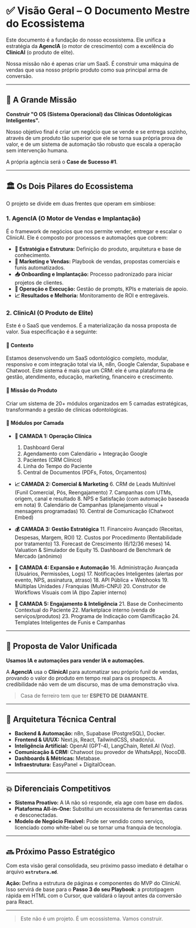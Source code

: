 # ✅ Visão Geral – O Documento Mestre do Ecossistema

Este documento é a fundação do nosso ecossistema. Ele unifica a estratégia da **AgencIA** (o motor de crescimento) com a excelência do **ClinicAI** (o produto de elite).

Nossa missão não é apenas criar um SaaS. É construir uma máquina de vendas que usa nosso próprio produto como sua principal arma de conversão.

---

## 🎯 A Grande Missão

**Construir "O OS (Sistema Operacional) das Clínicas Odontológicas Inteligentes".**

Nosso objetivo final é criar um negócio que se vende e se entrega sozinho, através de um produto tão superior que ele se torna sua própria prova de valor, e de um sistema de automação tão robusto que escala a operação sem intervenção humana.

A própria agência será o **Case de Sucesso #1**.

---

## 🏛️ Os Dois Pilares do Ecossistema

O projeto se divide em duas frentes que operam em simbiose:

### 1. **AgencIA (O Motor de Vendas e Implantação)**
É o framework de negócios que nos permite vender, entregar e escalar o ClinicAI. Ele é composto por processos e automações que cobrem:
- **🧠 Estratégia e Estrutura:** Definição do produto, arquitetura e base de conhecimento.
- **🧲 Marketing e Vendas:** Playbook de vendas, propostas comerciais e funis automatizados.
- **📥 Onboarding e Implantação:** Processo padronizado para iniciar projetos de clientes.
- **🔁 Operação e Execução:** Gestão de prompts, KPIs e materiais de apoio.
- **📈 Resultados e Melhoria:** Monitoramento de ROI e entregáveis.

### 2. **ClinicAI (O Produto de Elite)**
Este é o SaaS que vendemos. É a materialização da nossa proposta de valor. Sua especificação é a seguinte:

#### **📌 Contexto**
Estamos desenvolvendo um SaaS odontológico completo, modular, responsivo e com integração total via IA, n8n, Google Calendar, Supabase e Chatwoot. Este sistema é mais que um CRM: ele é uma plataforma de gestão, atendimento, educação, marketing, financeiro e crescimento.

#### **🎯 Missão do Produto**
Criar um sistema de 20+ módulos organizados em 5 camadas estratégicas, transformando a gestão de clínicas odontológicas.

#### **🧩 Módulos por Camada**

*   **🧪 CAMADA 1: Operação Clínica**
    1.  Dashboard Geral
    2.  Agendamento com Calendário + Integração Google
    3.  Pacientes (CRM Clínico)
    4.  Linha do Tempo do Paciente
    5.  Central de Documentos (PDFs, Fotos, Orçamentos)

*   **📈 CAMADA 2: Comercial & Marketing**
    6.  CRM de Leads Multinível (Funil Comercial, Pós, Reengajamento)
    7.  Campanhas com UTMs, origem, canal e resultado
    8.  NPS e Satisfação (com automação baseada em nota)
    9.  Calendário de Campanhas (planejamento visual + mensagens programadas)
    10. Central de Comunicação (Chatwoot Embed)

*   **💰 CAMADA 3: Gestão Estratégica**
    11. Financeiro Avançado (Receitas, Despesas, Margem, ROI)
    12. Custos por Procedimento (Rentabilidade por tratamento)
    13. Forecast de Crescimento (6/12/36 meses)
    14. Valuation & Simulador de Equity
    15. Dashboard de Benchmark de Mercado (anônimo)

*   **🔄 CAMADA 4: Expansão e Automação**
    16. Administração Avançada (Usuários, Permissões, Logs)
    17. Notificações Inteligentes (alertas por evento, NPS, assinatura, atraso)
    18. API Pública + Webhooks
    19. Múltiplas Unidades / Franquias (Multi-CNPJ)
    20. Construtor de Workflows Visuais com IA (tipo Zapier interno)

*   **💎 CAMADA 5: Engajamento & Inteligência**
    21. Base de Conhecimento Contextual do Paciente
    22. Marketplace interno (venda de serviços/produtos)
    23. Programa de Indicação com Gamificação
    24. Templates Inteligentes de Funis e Campanhas

---

## 🚀 Proposta de Valor Unificada

**Usamos IA e automações para vender IA e automações.**

A **AgencIA** usa o **ClinicAI** para automatizar seu próprio funil de vendas, provando o valor do produto em tempo real para os prospects. A credibilidade não vem de um discurso, mas de uma demonstração viva.

> Casa de ferreiro tem que ter **ESPETO DE DIAMANTE**.

---

## 🧱 Arquitetura Técnica Central

*   **Backend & Automação:** n8n, Supabase (PostgreSQL), Docker.
*   **Frontend & UI/UX:** Next.js, React, TailwindCSS, shadcn/ui.
*   **Inteligência Artificial:** OpenAI (GPT-4), LangChain, Retell.AI (Voz).
*   **Comunicação & CRM:** Chatwoot (ou provedor de WhatsApp), NocoDB.
*   **Dashboards & Métricas:** Metabase.
*   **Infraestrutura:** EasyPanel + DigitalOcean.

---

## 💥 Diferenciais Competitivos

*   **Sistema Proativo:** A IA não só responde, ela age com base em dados.
*   **Plataforma All-in-One:** Substitui um ecossistema de ferramentas caras e desconectadas.
*   **Modelo de Negócio Flexível:** Pode ser vendido como serviço, licenciado como white-label ou se tornar uma franquia de tecnologia.

---

## 🔜 Próximo Passo Estratégico

Com esta visão geral consolidada, seu próximo passo imediato é detalhar o arquivo **`estrutura.md`**.

**Ação:** Defina a estrutura de páginas e componentes do MVP do ClinicAI. Isso servirá de base para o **Passo 3 do seu Playbook**: a prototipagem rápida em HTML com o Cursor, que validará o layout antes da conversão para React.

---

> Este não é um projeto. É um ecossistema. Vamos construir.